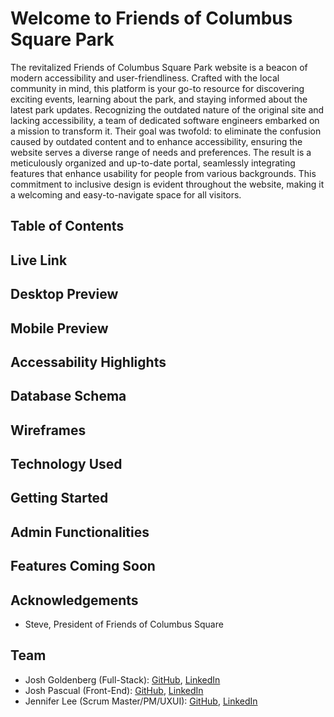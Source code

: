 # Welcome to Friends of Columbus Square Park

The revitalized Friends of Columbus Square Park website is a beacon of modern accessibility and user-friendliness. Crafted with the local community in mind, this platform is your go-to resource for discovering exciting events, learning about the park, and staying informed about the latest park updates. Recognizing the outdated nature of the original site and lacking accessibility, a team of dedicated software engineers embarked on a mission to transform it. Their goal was twofold: to eliminate the confusion caused by outdated content and to enhance accessibility, ensuring the website serves a diverse range of needs and preferences. The result is a meticulously organized and up-to-date portal, seamlessly integrating features that enhance usability for people from various backgrounds. This commitment to inclusive design is evident throughout the website, making it a welcoming and easy-to-navigate space for all visitors.

## Table of Contents

## Live Link

## Desktop Preview

## Mobile Preview

## Accessability Highlights

## Database Schema

## Wireframes

## Technology Used

## Getting Started

## Admin Functionalities

## Features Coming Soon

## Acknowledgements
* Steve, President of Friends of Columbus Square

## Team
* Josh Goldenberg (Full-Stack): [GitHub](https://github.com/jgoldenberg29), [LinkedIn](https://www.linkedin.com/in/josh-goldenberg-252416a1/) 
* Josh Pascual (Front-End): [GitHub](https://github.com/joshpas24), [LinkedIn](https://www.linkedin.com/in/josh-pascual/)
* Jennifer Lee (Scrum Master/PM/UXUI): [GitHub](), [LinkedIn](https://www.linkedin.com/in/lee-pac-swe/)
